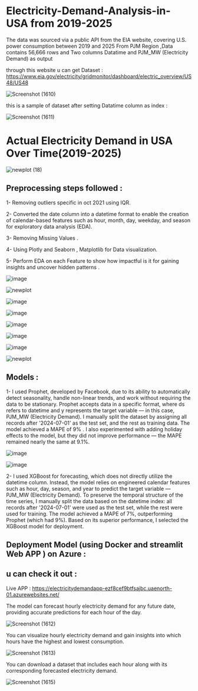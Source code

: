 # Electricity-Demand-Analysis-in-USA from 2019-2025

The data was sourced via a public API from the EIA website, covering U.S. power consumption between 2019 and 2025 From PJM Region ,Data contains 56,666 rows and Two columns Datatime and PJM_MW (Electricity Demand) as output 

through this website u can get Dataset : https://www.eia.gov/electricity/gridmonitor/dashboard/electric_overview/US48/US48

![Screenshot (1610)](https://github.com/user-attachments/assets/e4a9ca26-df1c-4ac3-94ad-56fe465e28cf)

this is a sample of dataset after setting Datatime column as index :

![Screenshot (1611)](https://github.com/user-attachments/assets/da487bda-8c24-4f6e-b021-fc019d5cecba)


# Actual Electricity Demand in USA Over Time(2019-2025)

![newplot (18)](https://github.com/user-attachments/assets/bb45d065-a39c-4ea9-893e-54391fd3e705) 


## Preprocessing steps followed :

1- Removing outliers specific in oct 2021 using IQR.

2- Converted the date column into a datetime format to enable the creation of calendar-based features such as hour, month, day, weekday, and season for exploratory data analysis (EDA).

3- Removing  Missing Values .

4- Using Plotly and Seaborn , Matplotlib for Data visualization. 

5- Perform EDA on each Feature to show how impactful is it for gaining insights and uncover hidden patterns .


![image](https://github.com/user-attachments/assets/df54ed1e-3375-4454-b639-493da1700cfa)


![newplot](https://github.com/user-attachments/assets/093afe0f-002b-43c2-8db5-209b936967b1)


![image](https://github.com/user-attachments/assets/9e36c09d-ee3a-40af-96e6-2a85b9778bb8)


![image](https://github.com/user-attachments/assets/6f66f9c7-9cfd-4ed2-acf3-464b54bfe0b5)


![image](https://github.com/user-attachments/assets/4d333cb7-580b-4952-a1b7-da37796d1dc8)


![image](https://github.com/user-attachments/assets/aa61a8a3-e14e-4fd3-b70c-a379db9b1d30)


![image](https://github.com/user-attachments/assets/bf97d59a-4efe-4131-b36b-f75ab08f8b5c)


![newplot](https://github.com/user-attachments/assets/093afe0f-002b-43c2-8db5-209b936967b1)


## Models :

1- I used Prophet, developed by Facebook, due to its ability to automatically detect seasonality, handle non-linear trends, and work without requiring the data to be stationary. Prophet accepts data in a specific format, where ds refers to datetime and y represents the target variable — in this case, PJM_MW (Electricity Demand). I manually split the dataset by assigning all records after '2024-07-01' as the test set, and the rest as training data. The model achieved a MAPE of 9% . I also experimented with adding holiday effects to the model, but they did not improve performance — the MAPE remained nearly the same at 9.1%.

![image](https://github.com/user-attachments/assets/13ee44ce-0275-4ecd-8602-a016d9ecf259)

![image](https://github.com/user-attachments/assets/86388242-49e0-414d-b560-bc7d513ae0c0)

2- I used XGBoost for forecasting, which does not directly utilize the datetime column. Instead, the model relies on engineered calendar features such as hour, day, season, and year to predict the target variable — PJM_MW (Electricity Demand). To preserve the temporal structure of the time series, I manually split the data based on the datetime index: all records after '2024-07-01' were used as the test set, while the rest were used for training. The model achieved a MAPE of 7%, outperforming Prophet (which had 9%). Based on its superior performance, I selected the XGBoost model for deployment.


## Deployment Model (using Docker and streamlit Web APP ) on Azure :

## u can check it out :

Live APP : https://electricitydemandapp-ezf8cef9btfsajbc.uaenorth-01.azurewebsites.net/

The model can forecast hourly electricity demand for any future date, providing accurate predictions for each hour of the day.

![Screenshot (1612)](https://github.com/user-attachments/assets/16abd2bd-1684-4de2-ab65-f56ff197bf9a) 


You can visualize hourly electricity demand and gain insights into which hours have the highest and lowest consumption.


![Screenshot (1613)](https://github.com/user-attachments/assets/8ac0b7c2-1dd9-4c50-b66e-f86c99db5876)


You can download a dataset that includes each hour along with its corresponding forecasted electricity demand.

![Screenshot (1615)](https://github.com/user-attachments/assets/70bd672e-49c5-426b-9478-1ca9053fc25e)



